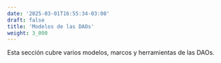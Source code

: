 ```yaml
---
date: '2025-03-01T16:55:34-03:00'
draft: false
title: 'Modelos de las DAOs'
weight: 3_000
---
```


Esta sección cubre varios modelos, marcos y herramientas de las DAOs.

